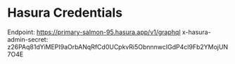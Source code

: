 # Hasura Credentials

Endpoint: https://primary-salmon-95.hasura.app/v1/graphql
x-hasura-admin-secret: z26PAq81dYiMEPI9aOrbANqRfCd0UCpkvRi5ObnnnwcIGdP4cl9Fb2YMojUN7O4E
